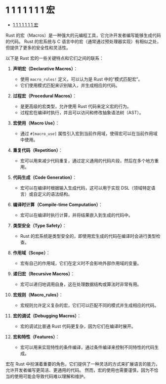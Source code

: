 # 1 1 1 1 1 1 1 宏

<!-- TOC START -->
- [1 1 1 1 1 1 1 宏](#1-1-1-1-1-1-1-宏)
<!-- TOC END -->














Rust 的宏（Macros）是一种强大的元编程工具，它允许开发者编写能够生成代码的代码。
Rust 的宏系统与 C 语言中的宏（通常通过预处理器实现）有相似之处，但提供了更多的安全性和灵活性。

以下是 Rust 宏的一些关键特点和它们之间的联系：

1. **声明宏（Declarative Macros）**：
   - 使用 `macro_rules!` 定义，可以认为是 Rust 中的“模式匹配宏”。
   - 它们使用模式匹配来识别输入，并生成相应的代码。

2. **过程宏（Procedural Macros）**：
   - 是更高级的宏类型，允许使用 Rust 代码来定义宏的行为。
   - 过程宏在编译时执行，并且可以访问和修改抽象语法树（AST）。

3. **宏使用（Macro Use）**：
   - 通过 `#[macro_use]` 属性引入宏到当前作用域，使得宏可以在当前作用域中使用。

4. **重复代码（Repetition）**：
   - 宏可以用来减少代码重复，通过定义通用的代码片段，然后在多个地方重用。

5. **代码生成（Code Generation）**：
   - 宏可以在编译时根据输入生成代码，这可以用于实现 DSL（领域特定语言）或自定义的语法结构。

6. **编译时计算（Compile-time Computation）**：
   - 宏可以在编译时执行计算，并将结果嵌入到生成的代码中。

7. **类型安全（Type Safety）**：
   - Rust 的宏系统是类型安全的，即使用宏生成的代码在编译时会进行类型检查。

8. **作用域（Scope）**：
   - 宏有自己的作用域，它们在定义时不会影响外部作用域的变量。

9. **递归宏（Recursive Macros）**：
   - 宏可以递归地调用自身，这在处理数据结构或算法时非常有用。

10. **宏规则（Macro_rules）**：
    - 宏规则允许定义复杂的宏，它们可以匹配不同的模式并生成相应的代码。

11. **宏的调试（Debugging Macros）**：
    - 宏的调试比普通 Rust 代码更复杂，因为它们在编译时展开。

12. **宏和特性（Features）**：
    - 宏可以用来实现特性的条件编译，通过条件编译来控制不同特性的代码生成。

宏在 Rust 中扮演着重要的角色，它们提供了一种灵活的方式来扩展语言的能力，允许开发者编写更简洁、更通用的代码。
然而，宏的使用也需要谨慎，因为不恰当的使用可能会导致代码难以理解和维护。
